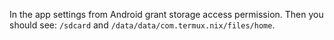 In the app settings from Android grant storage access permission.
Then you should see:
`/sdcard` and
`/data/data/com.termux.nix/files/home`.
